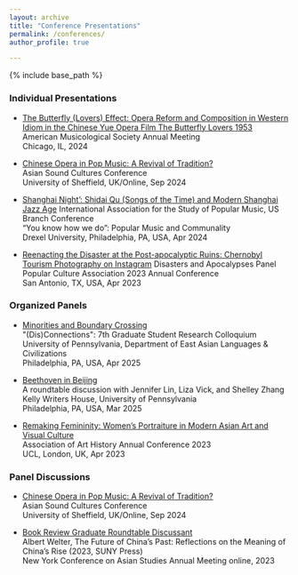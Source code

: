 ```yaml
---
layout: archive
title: "Conference Presentations"
permalink: /conferences/
author_profile: true

---
```


{% include base_path %}

### Individual Presentations

- [The Butterfly (Lovers) Effect: Opera Reform and Composition in Western Idiom in the Chinese Yue Opera Film The Butterfly Lovers 1953](https://chicago2024.ams-net.org/wp-content/uploads/2024/11/Final_Program_Guide.pdf)  
  American Musicological Society Annual Meeting<br>
  Chicago, IL, 2024<br>

- [Chinese Opera in Pop Music: A Revival of Tradition?](https://networks.h-net.org/group/announcements/20012432/cfp-asian-sound-cultures-conference-18-19-september-2024)  
  Asian Sound Cultures Conference<br>
  University of Sheffield, UK/Online, Sep 2024<br>

- [Shanghai Night’: Shidai Qu (Songs of the Time) and Modern Shanghai Jazz Age](https://iaspm-us.wildapricot.org/2024-Conference-Program)
  International Association for the Study of Popular Music, US Branch Conference<br>
  “You know how we do”: Popular Music and Communality<br>
  Drexel University, Philadelphia, PA, USA, Apr 2024<br>

- [Reenacting the Disaster at the Post-apocalyptic Ruins: Chernobyl Tourism Photography on Instagram](https://www.mpcaaca.org/popular-culture-studies-journal)
  Disasters and Apocalypses Panel<br>
  Popular Culture Association 2023 Annual Conference<br>
  San Antonio, TX, USA, Apr 2023<br> 

### Organized Panels

- [Minorities and Boundary Crossing](https://web.sas.upenn.edu/ealc-gsrc/)  
  "(Dis)Connections": 7th Graduate Student Research Colloquium<br>
  University of Pennsylvania, Department of East Asian Languages & Civilizations<br>
  Philadelphia, PA, USA, Apr 2025<br>

 - [Beethoven in Beijing](https://writing.upenn.edu/wh/calendar/0325.php)  
  A roundtable discussion with Jennifer Lin, Liza Vick, and Shelley Zhang<br>
  Kelly Writers House, University of Pennsylvania<br>
  Philadelphia, PA, USA, Mar 2025<br>

 - [Remaking Femininity: Women’s Portraiture in Modern Asian Art and Visual Culture](https://forarthistory.org.uk/conference/2023-annual-conference/)  
  Association of Art History Annual Conference 2023<br>
  UCL, London, UK, Apr 2023<br>

### Panel Discussions

- [Chinese Opera in Pop Music: A Revival of Tradition?](https://networks.h-net.org/group/announcements/20012432/cfp-asian-sound-cultures-conference-18-19-september-2024)  
  Asian Sound Cultures Conference<br>
  University of Sheffield, UK/Online, Sep 2024<br>

- [Book Review Graduate Roundtable Discussant](https://www.asianstudies.org/events/nycas-fall-2023-book-presentation-and-discussion/)<br>
  Albert Welter, The Future of China’s Past: Reflections on the Meaning of China’s Rise (2023, SUNY Press)<br>
  New York Conference on Asian Studies Annual Meeting
  online, 2023

